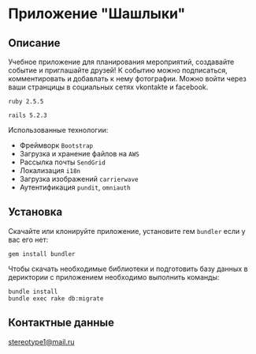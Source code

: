 # Приложение "Шашлыки" #

## Описание ##
  Учебное приложение для планирования мероприятий, создавайте событие и приглашайте друзей! 
  К событию можно подписаться, комментировать и добавлать к нему фотографии. 
  Можно войти через ваши странцицы в социальных сетях vkontakte и facebook.
  
  `ruby 2.5.5`
  
  `rails 5.2.3`
  
  Использованные технологии:
- Фреймворк `Bootstrap`
- Загрузка и хранение файлов на `AWS`
- Рассылка почты `SendGrid`
- Локализация `i18n`
- Загрузка изображений `carrierwave`
- Аутентификация `pundit`, `omniauth`

## Установка ##
Скачайте или клонируйте приложение, установите гем `bundler` если у вас его нет:

```
gem install bundler
```

Чтобы скачать необходимые библиотеки и подготовить базу данных в дериктории с приложением необходимо выполнить команды:
```
bundle install
bundle exec rake db:migrate
```

## Контактные данные ##
stereotype1@mail.ru
